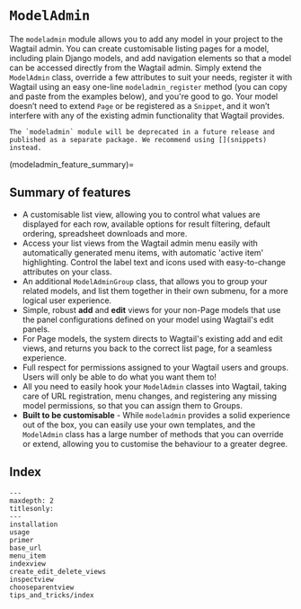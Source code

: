 # `ModelAdmin`

The `modeladmin` module allows you to add any model in your project to the Wagtail admin. You can create customisable listing pages for a model, including plain Django models, and add navigation elements so that a model can be accessed directly from the Wagtail admin. Simply extend the `ModelAdmin` class, override a few attributes to suit your needs, register it with Wagtail using an easy one-line `modeladmin_register` method (you can copy and paste from the examples below), and you're good to go. Your model doesn’t need to extend `Page` or be registered as a `Snippet`, and it won’t interfere with any of the existing admin functionality that Wagtail provides.

```{note}
The `modeladmin` module will be deprecated in a future release and published as a separate package. We recommend using [](snippets) instead.
```

(modeladmin_feature_summary)=

## Summary of features

-   A customisable list view, allowing you to control what values are displayed for each row, available options for result filtering, default ordering, spreadsheet downloads and more.
-   Access your list views from the Wagtail admin menu easily with automatically generated menu items, with automatic 'active item' highlighting. Control the label text and icons used with easy-to-change attributes on your class.
-   An additional `ModelAdminGroup` class, that allows you to group your related models, and list them together in their own submenu, for a more logical user experience.
-   Simple, robust **add** and **edit** views for your non-Page models that use the panel configurations defined on your model using Wagtail's edit panels.
-   For Page models, the system directs to Wagtail's existing add and edit views, and returns you back to the correct list page, for a seamless experience.
-   Full respect for permissions assigned to your Wagtail users and groups. Users will only be able to do what you want them to!
-   All you need to easily hook your `ModelAdmin` classes into Wagtail, taking care of URL registration, menu changes, and registering any missing model permissions, so that you can assign them to Groups.
-   **Built to be customisable** - While `modeladmin` provides a solid experience out of the box, you can easily use your own templates, and the `ModelAdmin` class has a large number of methods that you can override or extend, allowing you to customise the behaviour to a greater degree.

## Index

```{toctree}
---
maxdepth: 2
titlesonly:
---
installation
usage
primer
base_url
menu_item
indexview
create_edit_delete_views
inspectview
chooseparentview
tips_and_tricks/index
```
